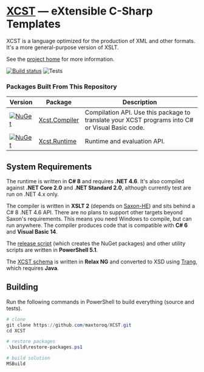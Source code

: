﻿[XCST] — eXtensible C-Sharp Templates
=====================================
XCST is a language optimized for the production of XML and other formats. It's a more general-purpose version of XSLT.

See the [project home][XCST] for more information.

[![Build status](https://ci.appveyor.com/api/projects/status/93bvxpo3x4bg2po8/branch/master?svg=true)](https://ci.appveyor.com/project/maxtoroq/xcst/branch/master) ![Tests](https://img.shields.io/appveyor/tests/maxtoroq/XCST)

### Packages Built From This Repository

Version | Package | Description
------- | ------- | -----------
[![NuGet][Xcst.Compiler-badge]][Xcst.Compiler] | [Xcst.Compiler] | Compilation API. Use this package to translate your XCST programs into C# or Visual Basic code.
[![NuGet][Xcst.Runtime-badge]][Xcst.Runtime] | [Xcst.Runtime] | Runtime and evaluation API.

System Requirements
-------------------
The runtime is written in **C# 8** and requires **.NET 4.6**. It's also compiled against  **.NET Core 2.0** and **.NET Standard 2.0**, although currently test are run on .NET 4.x only.

The compiler is written in **XSLT 2** (depends on [Saxon-HE]) and sits behind a C# 8 .NET 4.6 API. There are no plans to support other targets beyond Saxon's requirements. This means you need Windows to compile, but can run anywhere. The compiler produces code that is compatible with **C# 6** and **Visual Basic 14**.

The [release script](build/release.ps1) (which creates the NuGet packages) and other utility scripts are written in **PowerShell 5.1**.

The [XCST schema](schemas/xcst.rng) is written in **Relax NG** and converted to XSD using [Trang], which requires **Java**.

Building
--------
Run the following commands in PowerShell to build everything (source and tests).

```powershell
# clone
git clone https://github.com/maxtoroq/XCST.git
cd XCST

# restore packages
.\build\restore-packages.ps1

# build solution
MSBuild
```

[XCST]: https://maxtoroq.github.io/XCST/
[Xcst.Compiler]: https://www.nuget.org/packages/Xcst.Compiler
[Xcst.Runtime]: https://www.nuget.org/packages/Xcst.Runtime
[Xcst.Compiler-badge]: https://img.shields.io/nuget/v/Xcst.Compiler.svg
[Xcst.Runtime-badge]: https://img.shields.io/nuget/v/Xcst.Runtime.svg
[Saxon-HE]: http://saxon.sf.net/
[Trang]: https://github.com/relaxng/jing-trang
